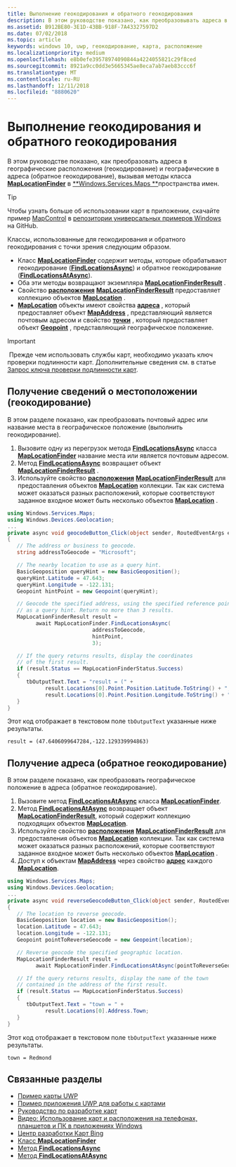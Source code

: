 ```yaml
---
title: Выполнение геокодирования и обратного геокодирования
description: В этом руководстве показано, как преобразовывать адреса в географические расположения (геокодирование) и географические положения в адреса (обратное геокодирование), вызывая методы класса MapLocationFinder в пространстве имен Windows.Services.Maps.
ms.assetid: B912BE80-3E1D-43BB-918F-7A43327597D2
ms.date: 07/02/2018
ms.topic: article
keywords: windows 10, uwp, геокодирование, карта, расположение
ms.localizationpriority: medium
ms.openlocfilehash: e8b0efe39578974090844a4224055821c29f8ced
ms.sourcegitcommit: 8921a9cc0dd3e5665345ae8eca7ab7aeb83ccc6f
ms.translationtype: MT
ms.contentlocale: ru-RU
ms.lasthandoff: 12/11/2018
ms.locfileid: "8880620"
---
```

# <a name="perform-geocoding-and-reverse-geocoding"></a>Выполнение геокодирования и обратного геокодирования

В этом руководстве показано, как преобразовать адреса в географические расположения (геокодирование) и географические в адреса (обратное геокодирование), вызывая методы класса [**MapLocationFinder**](https://msdn.microsoft.com/library/windows/apps/dn627550) в [**Windows.Services.Maps **](https://msdn.microsoft.com/library/windows/apps/dn636979)пространства имен.

> [!TIP]
> Чтобы узнать больше об использовании карт в приложении, скачайте пример [MapControl](https://github.com/Microsoft/Windows-universal-samples/tree/master/Samples/MapControl) в [репозитории универсальных примеров Windows](hhttps://github.com/Microsoft/Windows-universal-samples) на GitHub.

Классы, использованные для геокодирования и обратного геокодирования с точки зрения следующим образом.

-   Класс [**MapLocationFinder**](https://msdn.microsoft.com/library/windows/apps/dn627550) содержит методы, которые обрабатывают геокодирование ([**FindLocationsAsync**](https://msdn.microsoft.com/library/windows/apps/dn636925)) и обратное геокодирование ([**FindLocationsAtAsync**](https://msdn.microsoft.com/library/windows/apps/dn636928)).
-   Оба эти методы возвращают экземпляра [**MapLocationFinderResult**](https://msdn.microsoft.com/library/windows/apps/dn627551) .
-   Свойство [**расположения**](https://msdn.microsoft.com/library/windows/apps/dn627552) [**MapLocationFinderResult**](https://msdn.microsoft.com/library/windows/apps/dn627551) предоставляет коллекцию объектов [**MapLocation**](https://msdn.microsoft.com/library/windows/apps/dn627549) . 
-   [**MapLocation**](https://msdn.microsoft.com/library/windows/apps/dn627549) объекты имеют свойства [**адреса**](https://msdn.microsoft.com/library/windows/apps/dn636929) , который предоставляет объект [**MapAddress**](https://msdn.microsoft.com/library/windows/apps/dn627533) , представляющий является почтовым адресом и свойство [**точки**](https://docs.microsoft.com/uwp/api/windows.services.maps.maplocation.point) , который предоставляет объект [**Geopoint**](https://docs.microsoft.com/uwp/api/windows.devices.geolocation.geopoint) , представляющий географическое положение.

> [!IMPORTANT]
> Прежде чем использовать службы карт, необходимо указать ключ проверки подлинности карт. Дополнительные сведения см. в статье [Запрос ключа проверки подлинности карт](authentication-key.md).

## <a name="get-a-location-geocode"></a>Получение сведений о местоположении (геокодирование)

В этом разделе показано, как преобразовать почтовый адрес или название места в географическое положение (выполнить геокодирование).

1.  Вызовите одну из перегрузок метода [**FindLocationsAsync**](https://msdn.microsoft.com/library/windows/apps/dn636925) класса [**MapLocationFinder**](https://msdn.microsoft.com/library/windows/apps/dn627550) название места или является почтовым адресом.
2.  Метод [**FindLocationsAsync**](https://msdn.microsoft.com/library/windows/apps/dn636925) возвращает объект [**MapLocationFinderResult**](https://msdn.microsoft.com/library/windows/apps/dn627551) .
3.  Используйте свойство [**расположения**](https://msdn.microsoft.com/library/windows/apps/dn627552) [**MapLocationFinderResult**](https://msdn.microsoft.com/library/windows/apps/dn627551) для предоставления объектов [**MapLocation**](https://msdn.microsoft.com/library/windows/apps/dn627549) коллекции. Так как система может оказаться разных расположений, которые соответствуют заданное входное может быть несколько объектов [**MapLocation**](https://msdn.microsoft.com/library/windows/apps/dn627549) .

```csharp
using Windows.Services.Maps;
using Windows.Devices.Geolocation;
...
private async void geocodeButton_Click(object sender, RoutedEventArgs e)
{
   // The address or business to geocode.
   string addressToGeocode = "Microsoft";

   // The nearby location to use as a query hint.
   BasicGeoposition queryHint = new BasicGeoposition();
   queryHint.Latitude = 47.643;
   queryHint.Longitude = -122.131;
   Geopoint hintPoint = new Geopoint(queryHint);

   // Geocode the specified address, using the specified reference point
   // as a query hint. Return no more than 3 results.
   MapLocationFinderResult result =
         await MapLocationFinder.FindLocationsAsync(
                           addressToGeocode,
                           hintPoint,
                           3);

   // If the query returns results, display the coordinates
   // of the first result.
   if (result.Status == MapLocationFinderStatus.Success)
   {
      tbOutputText.Text = "result = (" +
            result.Locations[0].Point.Position.Latitude.ToString() + "," +
            result.Locations[0].Point.Position.Longitude.ToString() + ")";
   }
}
```

Этот код отображает в текстовом поле `tbOutputText` указанные ниже результаты.

``` syntax
result = (47.6406099647284,-122.129339994863)
```

## <a name="get-an-address-reverse-geocode"></a>Получение адреса (обратное геокодирование)

В этом разделе показано, как преобразовать географическое положение в адреса (обратное геокодирование).

1.  Вызовите метод [**FindLocationsAtAsync**](https://msdn.microsoft.com/library/windows/apps/dn636928) класса [**MapLocationFinder**](https://msdn.microsoft.com/library/windows/apps/dn627550).
2.  Метод [**FindLocationsAtAsync**](https://msdn.microsoft.com/library/windows/apps/dn636928) возвращает объект [**MapLocationFinderResult**](https://msdn.microsoft.com/library/windows/apps/dn627551), который содержит коллекцию подходящих объектов [**MapLocation**](https://msdn.microsoft.com/library/windows/apps/dn627549).
3.  Используйте свойство [**расположения**](https://msdn.microsoft.com/library/windows/apps/dn627552) [**MapLocationFinderResult**](https://msdn.microsoft.com/library/windows/apps/dn627551) для предоставления объектов [**MapLocation**](https://msdn.microsoft.com/library/windows/apps/dn627549) коллекции. Так как система может оказаться разных расположений, которые соответствуют заданное входное может быть несколько объектов [**MapLocation**](https://msdn.microsoft.com/library/windows/apps/dn627549) .
4.  Доступ к объектам [**MapAddress**](https://msdn.microsoft.com/library/windows/apps/dn627533) через свойство [**адрес**](https://msdn.microsoft.com/library/windows/apps/dn636929) каждого [**MapLocation**](https://msdn.microsoft.com/library/windows/apps/dn627549).

```csharp
using Windows.Services.Maps;
using Windows.Devices.Geolocation;
...
private async void reverseGeocodeButton_Click(object sender, RoutedEventArgs e)
{
   // The location to reverse geocode.
   BasicGeoposition location = new BasicGeoposition();
   location.Latitude = 47.643;
   location.Longitude = -122.131;
   Geopoint pointToReverseGeocode = new Geopoint(location);

   // Reverse geocode the specified geographic location.
   MapLocationFinderResult result =
         await MapLocationFinder.FindLocationsAtAsync(pointToReverseGeocode);

   // If the query returns results, display the name of the town
   // contained in the address of the first result.
   if (result.Status == MapLocationFinderStatus.Success)
   {
      tbOutputText.Text = "town = " +
            result.Locations[0].Address.Town;
   }
}
```

Этот код отображает в текстовом поле `tbOutputText` указанные ниже результаты.

``` syntax
town = Redmond
```

## <a name="related-topics"></a>Связанные разделы

* [Пример карты UWP](http://go.microsoft.com/fwlink/p/?LinkId=619977)
* [Пример приложения UWP для работы с картами](http://go.microsoft.com/fwlink/p/?LinkId=619982)
* [Руководство по разработке карт](https://msdn.microsoft.com/library/windows/apps/dn596102)
* [Видео: Использование карт и расположения на телефонах, планшетов и ПК в приложениях Windows](https://channel9.msdn.com/Events/Build/2015/2-757)
* [Центр разработки Карт Bing](https://www.bingmapsportal.com/)
* [Класс **MapLocationFinder**](https://msdn.microsoft.com/library/windows/apps/dn627550)
* [Метод **FindLocationsAsync**](https://msdn.microsoft.com/library/windows/apps/dn636925)
* [Метод **FindLocationsAtAsync**](https://msdn.microsoft.com/library/windows/apps/dn636928)
